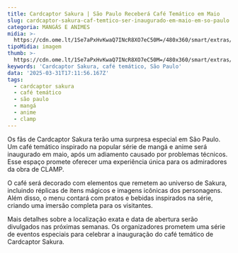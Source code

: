 ```yaml
---
title: Cardcaptor Sakura | São Paulo Receberá Café Temático em Maio
slug: cardcaptor-sakura-caf-temtico-ser-inaugurado-em-maio-em-so-paulo
categoria: MANGÁS E ANIMES
midia: >-
  https://cdn.ome.lt/1Se7aPxHvKwaQ7INcR8XO7eC50M=/480x360/smart/extras/conteudos/Captura_de_tela_2025-03-31_131436.png
tipoMidia: imagem
thumb: >-
  https://cdn.ome.lt/1Se7aPxHvKwaQ7INcR8XO7eC50M=/480x360/smart/extras/conteudos/Captura_de_tela_2025-03-31_131436.png
keywords: 'Cardcaptor Sakura, café temático, São Paulo'
data: '2025-03-31T17:11:56.167Z'
tags:
  - cardcaptor sakura
  - café temático
  - são paulo
  - mangá
  - anime
  - clamp
---
```


Os fãs de Cardcaptor Sakura terão uma surpresa especial em São Paulo. Um café temático inspirado na popular série de mangá e anime será inaugurado em maio, após um adiamento causado por problemas técnicos. Esse espaço promete oferecer uma experiência única para os admiradores da obra de CLAMP.

O café será decorado com elementos que remetem ao universo de Sakura, incluindo réplicas de itens mágicos e imagens icônicas dos personagens. Além disso, o menu contará com pratos e bebidas inspirados na série, criando uma imersão completa para os visitantes.

Mais detalhes sobre a localização exata e data de abertura serão divulgados nas próximas semanas. Os organizadores prometem uma série de eventos especiais para celebrar a inauguração do café temático de Cardcaptor Sakura.
